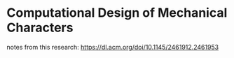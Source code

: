 # Computational Design of Mechanical Characters
notes from this research: 
https://dl.acm.org/doi/10.1145/2461912.2461953